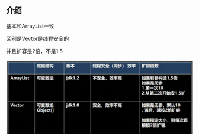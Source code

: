 ## 介绍

基本和ArrayList一致

区别是Vevtor是线程安全的

并且扩容是2倍，不是1.5

![image-20230319191630932](image/5.Vector/image-20230319191630932.png)